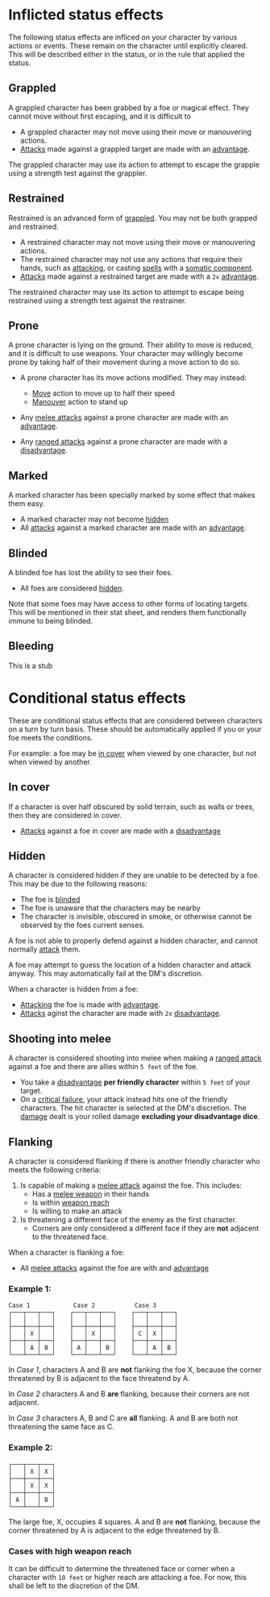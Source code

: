 # Inflicted status effects

The following status effects are infliced on your character by various actions or events. These remain on the character until explicitly cleared. This will be described either in the status, or in the rule that applied the status.

## Grappled

A grappled character has been grabbed by a foe or magical effect. They cannot move without first escaping, and it is difficult to  

 - A grappled character may not move using their move or manouvering actions.
 - [Attacks](rolls.md#Attack) made against a grappled target are made with an [advantage](rolls.md#Advantage).

The grappled character may use its action to attempt to escape the grapple using a strength test against the grappler.


## Restrained
Restrained is an advanced form of [grappled](#grappled). You may not be both grapped and restrained.

 - A restrained character may not move using their move or manouvering actions.
 - The restrained character may not use any actions that require their hands, such as [attacking](rolls.md#Attack), or casting [spells](spells.md) with a [somatic component](spells.md#Somatic).
 - [Attacks](rolls.md#Attack) made against a restrained target are made with a `2x` [advantage](rolls.md#Advantage).

The restrained character may use its action to attempt to escape being restrained using a strength test against the restrainer.

## Prone
A prone character is lying on the ground. Their ability to move is reduced, and it is difficult to use weapons. Your character may willingly become prone by taking half of their movement during a move action to do so.

 - A prone character has its move actions modified. They may instead:
    - [Move](actions.md#Move) action to move up to half their speed
    - [Manouver](actions.md#Manouvering) action to stand up

 - Any [melee attacks](rolls.md#Melee-attack) against a prone character are made with an [advantage](rolls.md#Advantage).
  - Any [ranged attacks](rolls.md#Ranged-attack) against a prone character are made with a [disadvantage](rolls.md#Disadvantage).

## Marked
A marked character has been specially marked by some effect that makes them easy.

 - A marked character may not become [hidden](#Hidden)
- All [attacks](rolls.md#ttack) against a marked character are made with an [advantage](rolls.md#Advantage).

## Blinded
A blinded foe has lost the ability to see their foes.

 - All foes are considered [hidden](#Hidden).

Note that some foes may have access to other forms of locating targets. This will be mentioned in their stat sheet, and renders them functionally immune to being blinded.

## Bleeding

This is a stub

# Conditional status effects

These are conditional status effects that are considered between characters on a turn by turn basis. These should be automatically applied if you or your foe meets the conditions.

For example: a foe may be [in cover](#in-cover) when viewed by one character, but not when viewed by another.

## In cover
If a character is over half obscured by solid terrain, such as walls or trees, then they are considered in cover.

 - [Attacks](rolls.md#Attack) against a foe in cover are made with a [disadvantage](rolls.md#Disadvantage)

## Hidden
A character is considered hidden if they are unable to be detected by a foe. This may be due to the following reasons:
- The foe is [blinded](#Blinded)
- The foe is unaware that the characters may be nearby
- The character is invisible, obscured in smoke, or otherwise cannot be observed by the foes current senses.

A foe is not able to properly defend against a hidden character, and cannot normally [attack](rolls.md#Attack) them.

A foe may attempt to guess the location of a hidden character and attack anyway. This may automatically fail at the DM's discretion.

When a character is hidden from a foe:
 - [Attacking](rolls.md#Attack) the foe is made with [advantage](rolls.md#Advantage).
 - [Attacks](rolls.md#Attack) aginst the character are made with `2x` [disadvantage](rolls.md#Disadvantage).

 ## Shooting into melee
A character is considered shooting into melee when making a [ranged attack](rolls.md#Ranged-attack) against a foe and there are allies within `5 feet` of the foe.

 - You take a [disadvantage](rolls.md#Disadvantage) **per friendly character** within `5 feet` of your target.
 - On a [critical failure](#Critical-failure), your attack instead hits one of the friendly characters. The hit character is selected at the DM's discretion. The [damage](stats.md#Damage) dealt is your rolled damage **excluding your disadvantage dice**.

## Flanking
A character is considered flanking if there is another friendly character who meets the following criteria:
 1) Is capable of making a [melee attack](rolls.md#Melee-attack) against the foe. This includes:
    - Has a [melee weapon](weapons.md#melee-weapons) in their hands
    - Is within [weapon reach](weapons.md#Weapon-reach)
    - Is willing to make an attack
 2) Is threatening a different face of the enemy as the first character.
    - Corners are only considered a different face if they are **not** adjacent to the threatened face.

When a character is flanking a foe:
 - All [melee attacks](rolls.md#Melee-attack) against the foe are with and [advantage](rolls.md#Advantage)

### Example 1:
```
Case 1            Case 2           Case 3
┌───┬───┬───┐    ┌───┬───┬───┐    ┌───┬───┬───┐
│   │   │   │    │   │   │   │    │   │   │   │
├───┼───┼───┤    ├───┼───┼───┤    ├───┼───┼───┤
│   │ X │   │    │   │ X │   │    │ C │ X │   │
├───┼───┼───┤    ├───┼───┼───┤    ├───┼───┼───┤
│   │ A │ B │    │ A │   │ B │    │   │ A │ B │
└───┴───┴───┘    └───┴───┴───┘    └───┴───┴───┘
```
In *Case 1*, characters A and B are **not** flanking the foe X, because the corner threatened by B is adjacent to the face threatend by A.

In *Case 2* characters A and B **are** flanking, because their corners are not adjacent.

In *Case 3* characters A, B and C are **all** flanking. A and B are both not threatening the same face as C.

### Example 2:
```
┌───┬───┬───┐
│   │ X │ X │
├───┼───┼───┤
│   │ X │ X │ 
├───┼───┼───┤ 
│ A │   │ B │
└───┴───┴───┘
```
The large foe, X, occupies 4 squares. A and B are **not** flanking, because the corner threatened by A is adjacent to the edge threatened by B.

### Cases with high weapon reach
It can be difficult to determine the threatened face or corner when a character with `10 feet` or higher reach are attacking a foe. For now, this shall be left to the discretion of the DM.
